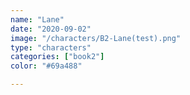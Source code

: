 ```yaml
---
name: "Lane"
date: "2020-09-02"
image: "/characters/B2-Lane(test).png"
type: "characters"
categories: ["book2"]
color: "#69a488"

---
```


